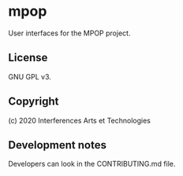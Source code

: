 # mpop

User interfaces for the MPOP project.

## License

GNU GPL v3.

## Copyright

(c) 2020 Interferences Arts et Technologies

## Development notes

Developers can look in the CONTRIBUTING.md file.

